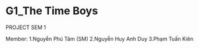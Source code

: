# G1_The Time Boys
PROJECT SEM 1

Member:
1.Nguyễn Phú Tâm (SM)
2.Nguyễn Huy Anh Duy
3.Phạm Tuấn Kiên